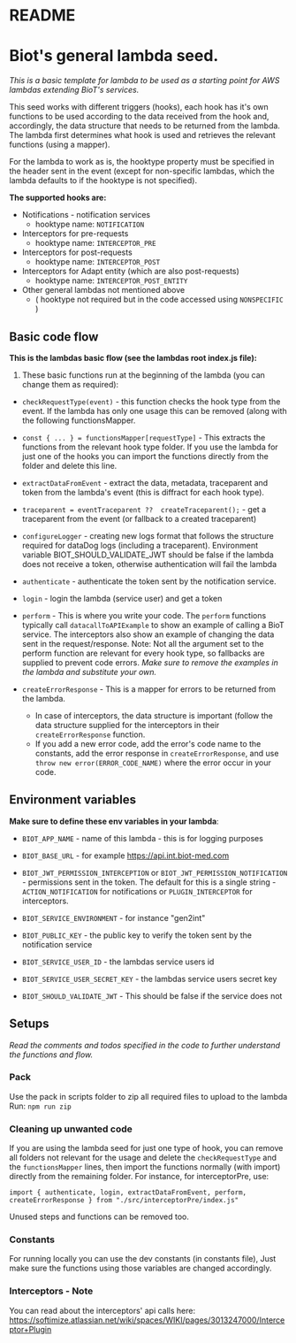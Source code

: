 # README

# Biot's general lambda seed.

_This is a basic template for lambda to be used as a starting point for AWS lambdas extending BioT's services._

This seed works with different triggers (hooks), each hook has it's own functions to be used according to the data received from the hook and, accordingly, the data structure that needs to be returned from the lambda. The lambda first determines what hook is used and retrieves the relevant functions (using a mapper).

For the lambda to work as is, the hooktype property must be specified in the header sent in the event (except for non-specific lambdas, which the lambda defaults to if the hooktype is not specified).

**The supported hooks are:**

- Notifications - notification services
  - hooktype name: `NOTIFICATION`
- Interceptors for pre-requests
  - hooktype name: `INTERCEPTOR_PRE`
- Interceptors for post-requests
  - hooktype name: `INTERCEPTOR_POST`
- Interceptors for Adapt entity (which are also post-requests)
  - hooktype name: `INTERCEPTOR_POST_ENTITY`
- Other general lambdas not mentioned above
  - ( hooktype not required but in the code accessed using `NONSPECIFIC` )

## Basic code flow

**This is the lambdas basic flow (see the lambdas root index.js file):**

1. These basic functions run at the beginning of the lambda (you can change them as required):

- `checkRequestType(event)` - this function checks the hook type from the event. If the lambda has only one usage this can be removed (along with the following functionsMapper.

- `const { ... } = functionsMapper[requestType]` - This extracts the functions from the relevant hook type folder. If you use the lambda for just one of the hooks you can import the functions directly from the folder and delete this line.

- `extractDataFromEvent` - extract the data, metadata, traceparent and token from the lambda's event (this is diffract for each hook type).

- `traceparent = eventTraceparent ??  createTraceparent();` - get a traceparent from the event (or fallback to a created traceparent)

- `configureLogger` - creating new logs format that follows the structure required for dataDog logs (including a traceparent). Environment variable BIOT_SHOULD_VALIDATE_JWT should be false if the lambda does not receive a token, otherwise authentication will fail the lambda

- `authenticate` - authenticate the token sent by the notification service.

- `login` - login the lambda (service user) and get a token

- `perform` - This is where you write your code. The `perform` functions typically call `datacallToAPIExample` to show an example of calling a BioT service. The interceptors also show an example of changing the data sent in the request/response.
  Note: Not all the argument set to the perform function are relevant for every hook type, so fallbacks are supplied to prevent code errors.
  _Make sure to remove the examples in the lambda and substitute your own._

- `createErrorResponse` - This is a mapper for errors to be returned from the lambda.
  - In case of interceptors, the data structure is important (follow the data structure supplied for the interceptors in their `createErrorResponse` function.
  - If you add a new error code, add the error's code name to the constants, add the error response in `createErrorResponse`, and use `throw new error(ERROR_CODE_NAME)` where the error occur in your code.

## Environment variables

**Make sure to define these env variables in your lambda**:

- `BIOT_APP_NAME` - name of this lambda - this is for logging purposes

- `BIOT_BASE_URL` - for example https://api.int.biot-med.com

- `BIOT_JWT_PERMISSION_INTERCEPTION` or `BIOT_JWT_PERMISSION_NOTIFICATION` - permissions sent in the token.
  The default for this is a single string - `ACTION_NOTIFICATION` for notifications or `PLUGIN_INTERCEPTOR` for interceptors.

- `BIOT_SERVICE_ENVIRONMENT` - for instance "gen2int"

- `BIOT_PUBLIC_KEY` - the public key to verify the token sent by the notification service

- `BIOT_SERVICE_USER_ID` - the lambdas service users id

- `BIOT_SERVICE_USER_SECRET_KEY` - the lambdas service users secret key

- `BIOT_SHOULD_VALIDATE_JWT` - This should be false if the service does not

## Setups

_Read the comments and todos specified in the code to further understand the functions and flow._

### Pack

Use the pack in scripts folder to zip all required files to upload to the lambda
Run: `npm run zip`

### Cleaning up unwanted code

If you are using the lambda seed for just one type of hook, you can remove all folders not relevant for the usage and delete the `checkRequestType` and the `functionsMapper` lines, then import the functions normally (with import) directly from the remaining folder. For instance, for interceptorPre, use:

`import { authenticate, login, extractDataFromEvent, perform, createErrorResponse } from "./src/interceptorPre/index.js"`

Unused steps and functions can be removed too.

### Constants

For running locally you can use the dev constants (in constants file), Just make sure the functions using those variables are changed accordingly.

### Interceptors - Note

You can read about the interceptors' api calls here:
https://softimize.atlassian.net/wiki/spaces/WIKI/pages/3013247000/Interceptor+Plugin
